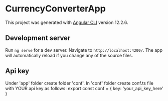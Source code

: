 # CurrencyConverterApp

This project was generated with [Angular CLI](https://github.com/angular/angular-cli) version 12.2.6.

## Development server

Run `ng serve` for a dev server. Navigate to `http://localhost:4200/`. The app will automatically reload if you change any of the source files.

## Api key
Under 'app' folder create folder 'conf'. In 'conf' folder create conf.ts file with YOUR api key as follows:
export const conf  = {
key: 'your_api_key_here'
}

